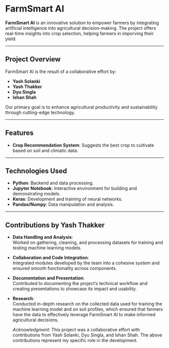 # FarmSmart AI

**FarmSmart AI** is an innovative solution to empower farmers by integrating artificial intelligence into agricultural decision-making. The project offers real-time insights into crop selection, helping farmers in imporving their yield.

---

## Project Overview
FarmSmart AI is the result of a collaborative effort by:
- **Yash Solanki**
- **Yash Thakker**
- **Dyu Singla**
- **Ishan Shah**

Our primary goal is to enhance agricultural productivity and sustainability through cutting-edge technology.

---

## Features
- **Crop Recommendation System**: Suggests the best crop to cultivate based on soil and climatic data.

---

## Technologies Used
- **Python**: Backend and data processing.
- **Jupyter Notebook**: Interactive environment for building and demonstrating models.
- **Keras**: Development and training of neural networks.
- **Pandas/Numpy**: Data manipulation and analysis.

---

## Contributions by Yash Thakker
- **Data Handling and Analysis**:  
  Worked on gathering, cleaning, and processing datasets for training and testing machine learning models.
- **Collaboration and Code Integration**:  
  Integrated modules developed by the team into a cohesive system and ensured smooth functionality across components.
- **Documentation and Presentation**:  
  Contributed to documenting the project’s technical workflow and creating presentations to showcase its impact and usability.
- **Research**:  
  Conducted in-depth research on the collected data used for training the machine learning model and on soil profiles, which ensured that farmers have the data to effectively leverage FarmSmart AI to make informed agricultural decisions.
  

  *Acknowledgment*: This project was a collaborative effort with contributions from Yash Solanki, Dyu Singla, and Ishan Shah. The above contributions represent my specific role in the development.
